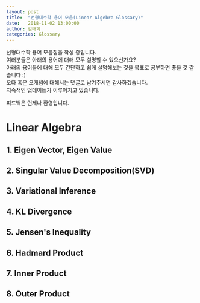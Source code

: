 ```yaml
---
layout: post
title:  "선형대수학 용어 모음(Linear Algebra Glossary)"
date:   2018-11-02 13:00:00
author: 김태희
categories: Glossary
---
```


선형대수학 용어 모음집을 작성 중입니다.  
여러분들은 아래의 용어에 대해 모두 설명할 수 있으신가요?  
아래의 용어들에 대해 모두 간단하고 쉽게 설명해보는 것을 목표로 공부하면 좋을 것 같습니다 :)  
오타 혹은 오개념에 대해서는 댓글로 남겨주시면 감사하겠습니다.  
지속적인 업데이트가 이루어지고 있습니다.  

피드백은 언제나 환영입니다.

# Linear Algebra

## 1. Eigen Vector, Eigen Value

## 2. Singular Value Decomposition(SVD)

## 3. Variational Inference

## 4. KL Divergence

## 5. Jensen's Inequality

## 6. Hadmard Product

## 7. Inner Product

## 8. Outer Product
